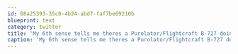 ```yaml
---
id: 68a25393-35c0-4b24-abd7-faf7be69210b
blueprint: text
category: twitter
title: 'My 6th sense tells me theres a Purolator/Flightcraft B-727 doing training circuits over #YLW today'
caption: 'My 6th sense tells me theres a Purolator/Flightcraft B-727 doing training circuits over <span class="hashtag hashtag_local">#<a href="http://tweettemp.darylchymko.ca/?tag=ylw">YLW</a> today'
---
```

